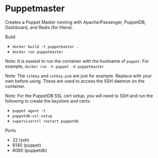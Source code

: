 # Puppetmaster

Creates a Puppet Master running with Apache/Passenger, PuppetDB, Dashboard, and Redis (for Hiera).

Build

* `docker build -t puppetmaster .`
* `docker run puppetmaster`

Note: It is easiest to run the container with the hostname of `puppet`.  For
example, `docker run -h puppet -d puppetmaster`

Note: The `sshkey` and `sshkey.pub` are just for example.  Replace with your own
before using.  These are used to access the SSH daemon on the container.

Note: For the PuppetDB SSL cert setup, you will need to SSH and run the following
to create the keystore and certs:

* `puppet agent -t`
* `puppetdb-ssl-setup`
* `supervisorctl restart puppetdb`

Ports

* 22 (ssh)
* 8140 (puppet)
* 8080 (puppetdb)
